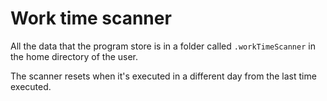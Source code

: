 # Work time scanner

All the data that the program store is in a folder called `.workTimeScanner`
in the home directory of the user.

The scanner resets when it's executed in a different day from the last time executed.

